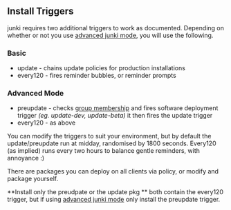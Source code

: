Install Triggers
----------------
junki requires two additional triggers to work as documented. Depending on whether or not you use [advanced junki mode](advanced_junki_overview.md), you will use the following.


### Basic ###

* update	- chains update policies for production installations
* every120	- fires reminder bubbles, or reminder prompts


### Advanced Mode ###
* preupdate	- checks [group membership](setup_computer_deployment_groups.md) and fires software deployment trigger *(eg. update-dev, update-beta)* it then fires the update trigger
* every120 - as above

You can modify the triggers to suit your environment, but by default the update/preupdate run at midday, randomised by 1800 seconds. Every120 (as implied) runs every two hours to balance gentle reminders, with annoyance :)

There are packages you can deploy on all clients via policy, or modify and package yourself.

**Install only the preudpate or the update pkg ** both contain the every120 trigger, but if using [advanced junki mode](advanced_junki_overview.md) only install the preupdate trigger.






